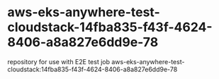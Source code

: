 # aws-eks-anywhere-test-cloudstack-14fba835-f43f-4624-8406-a8a827e6dd9e-78
repository for use with E2E test job aws-eks-anywhere-test-cloudstack:14fba835-f43f-4624-8406-a8a827e6dd9e-78
